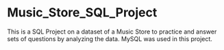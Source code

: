 # Music_Store_SQL_Project

This is a SQL Project on a dataset of a Music Store to practice and answer sets of questions by analyzing the data. MySQL was used in this project.
